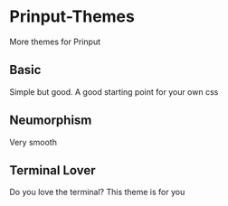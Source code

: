 # Prinput-Themes
More themes for Prinput

## Basic
Simple but good. A good starting point for your own css
## Neumorphism
Very smooth
## Terminal Lover
Do you love the terminal? This theme is for you
